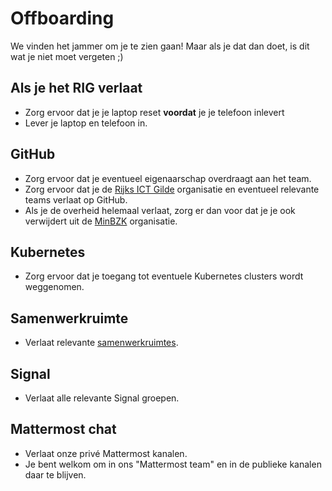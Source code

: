 # Offboarding

We vinden het jammer om je te zien gaan! Maar als je dat dan doet, is dit wat je niet moet vergeten ;)

## Als je het RIG verlaat

- Zorg ervoor dat je je laptop reset **voordat** je je telefoon inlevert
- Lever je laptop en telefoon in.

## GitHub

- Zorg ervoor dat je eventueel eigenaarschap overdraagt aan het team.
- Zorg ervoor dat je de [Rijks ICT Gilde](https://github.com/orgs/RijksICTGilde/people/) organisatie en eventueel
  relevante teams verlaat op GitHub.
- Als je de overheid helemaal verlaat, zorg er dan voor dat je je ook verwijdert uit de
  [MinBZK](https://github.com/orgs/MinBZK) organisatie.

## Kubernetes

- Zorg ervoor dat je toegang tot eventuele Kubernetes clusters wordt weggenomen.

## Samenwerkruimte

- Verlaat relevante [samenwerkruimtes](https://www.samenwerkruimten.nl/).

## Signal

- Verlaat alle relevante Signal groepen.

## Mattermost chat

- Verlaat onze privé Mattermost kanalen.
- Je bent welkom om in ons "Mattermost team" en in de publieke kanalen daar te blijven.
